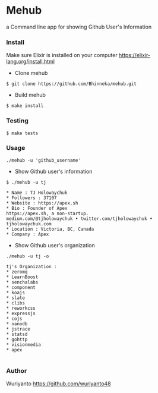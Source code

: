 # Mehub

a Command line app for showing Github User's Information

### Install

Make sure Elixir is installed on your computer https://elixir-lang.org/install.html

- Clone mehub
```shell
$ git clone https://github.com/Bhinneka/mehub.git
```

- Build mehub
```shell
$ make install
```

### Testing

```shell
$ make tests
```

### Usage

`./mehub -u 'github_username'`

- Show Github user's information
```shell
$ ./mehub -u tj

* Name : TJ Holowaychuk
* Followers : 37107
* Website : https://apex.sh
* Bio : Founder of Apex
https://apex.sh, a non-startup.
medium.com/@tjholowaychuk • twitter.com/tjholowaychuk • tjholowaychuk.com
* Location : Victoria, BC, Canada
* Company : Apex
```

- Show Github user's organization
```shell
./mehub -u tj -o

tj's Organization :
* zeromq
* LearnBoost
* senchalabs
* component
* koajs
* slate
* clibs
* reworkcss
* expressjs
* cojs
* nanodb
* jstrace
* statsd
* gohttp
* visionmedia
* apex
```
#
### Author
Wuriyanto https://github.com/wuriyanto48